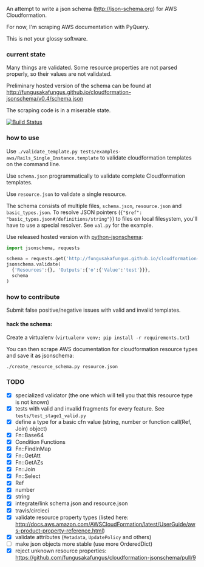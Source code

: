 An attempt to write a json schema (http://json-schema.org) for AWS Cloudformation.

For now, I'm scraping AWS documentation with PyQuery.

This is not your glossy software.

### current state
Many things are validated.
Some resource properties are not parsed properly, so their values are not validated.

Preliminary hosted version of the schema can be found at http://fungusakafungus.github.io/cloudformation-jsonschema/v0.4/schema.json

The scraping code is in a miserable state.

[![Build Status](https://travis-ci.org/fungusakafungus/cloudformation-jsonschema.svg?branch=master)](https://travis-ci.org/fungusakafungus/cloudformation-jsonschema)

### how to use
Use `./validate_template.py tests/examples-aws/Rails_Single_Instance.template` to validate cloudformation templates on the command line.

Use `schema.json` programmatically to validate complete Cloudformation templates.

Use `resource.json` to validate a single resource.

The schema consists of multiple files, `schema.json`, `resource.json` and `basic_types.json`. To resolve JSON pointers (`{"$ref": "basic_types.json#/definitions/string"}`) to files on local filesystem, you'll have to use a special resolver. See `val.py` for the example.

Use released hosted version with [python-jsonschema](http://python-jsonschema.readthedocs.io/en/latest/):
```python
import jsonschema, requests

schema = requests.get('http://fungusakafungus.github.io/cloudformation-jsonschema/v0.4/schema.json').json()
jsonschema.validate(
  {'Resources':{}, 'Outputs':{'o':{'Value':'test'}}},
  schema
)
```


### how to contribute
Submit false positive/negative issues with valid and invalid templates.

#### hack the schema:

Create a virtualenv (`virtualenv venv; pip install -r requirements.txt`)

You can then scrape AWS documentation for cloudformation resource types and save it as jsonschema:

```
./create_resource_schema.py resource.json
```

### TODO
 - [x] specialized validator (the one which will tell you that this resource type is not known)
 - [x] tests with valid and invalid fragments for every feature. See `tests/test_stage1_valid.py`
 - [x] define a type for a basic cfn value (string, number or function call(Ref, Join) object)
  - [x] Fn::Base64
  - [x] Condition Functions
  - [x] Fn::FindInMap
  - [x] Fn::GetAtt
  - [x] Fn::GetAZs
  - [x] Fn::Join
  - [x] Fn::Select
  - [x] Ref
  - [x] number
  - [x] string
 - [x] integrate/link schema.json and resource.json
 - [x] travis/circleci
 - [x] validate resource property types (listed here: http://docs.aws.amazon.com/AWSCloudFormation/latest/UserGuide/aws-product-property-reference.html)
 - [x] validate attributes (`Metadata`, `UpdatePolicy` and others)
 - [ ] make json objects more stable (use more OrderedDict)
 - [x] reject unknown resource properties: https://github.com/fungusakafungus/cloudformation-jsonschema/pull/9
